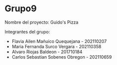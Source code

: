 # Grupo9

Nombre del proyecto: Guido's Pizza

Integrantes del grupo:
- Flavia Ailen Mañuico Quequejana - 202110207
- Maria  Fernanda Surco Vergara - 202110358
- Alvaro Riojas Baldeon - 201710184
- Carlos Sebastian Sobenes Obregon - 202110659
